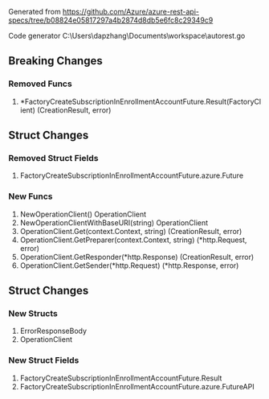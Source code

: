 Generated from https://github.com/Azure/azure-rest-api-specs/tree/b08824e05817297a4b2874d8db5e6fc8c29349c9

Code generator C:\Users\dapzhang\Documents\workspace\autorest.go

## Breaking Changes

### Removed Funcs

1. *FactoryCreateSubscriptionInEnrollmentAccountFuture.Result(FactoryClient) (CreationResult, error)

## Struct Changes

### Removed Struct Fields

1. FactoryCreateSubscriptionInEnrollmentAccountFuture.azure.Future

### New Funcs

1. NewOperationClient() OperationClient
1. NewOperationClientWithBaseURI(string) OperationClient
1. OperationClient.Get(context.Context, string) (CreationResult, error)
1. OperationClient.GetPreparer(context.Context, string) (*http.Request, error)
1. OperationClient.GetResponder(*http.Response) (CreationResult, error)
1. OperationClient.GetSender(*http.Request) (*http.Response, error)

## Struct Changes

### New Structs

1. ErrorResponseBody
1. OperationClient

### New Struct Fields

1. FactoryCreateSubscriptionInEnrollmentAccountFuture.Result
1. FactoryCreateSubscriptionInEnrollmentAccountFuture.azure.FutureAPI
